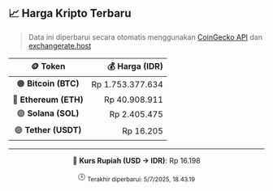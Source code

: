 

<!-- HARGA_KRIPTO -->
## 📈 Harga Kripto Terbaru

> Data ini diperbarui secara otomatis menggunakan [CoinGecko API](https://www.coingecko.com/) dan [exchangerate.host](https://exchangerate.host/)

<div align="center">

| 🪙 Token | 💰 Harga (IDR) |
|:------:|---------------:|
| 🟠 **Bitcoin (BTC)**   | Rp 1.753.377.634 |
| 🔵 **Ethereum (ETH)**  | Rp 40.908.911 |
| 🟣 **Solana (SOL)**    | Rp 2.405.475 |
| 🟢 **Tether (USDT)**   | Rp 16.205 |

---

💱 **Kurs Rupiah (USD → IDR)**: Rp 16.198

🕒 <sub>Terakhir diperbarui: 5/7/2025, 18.43.19</sub>

</div>
<!-- /HARGA_KRIPTO -->